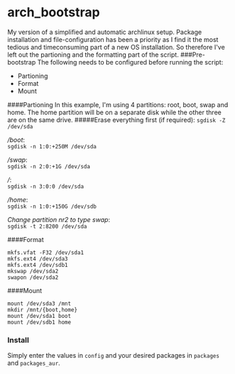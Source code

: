# arch_bootstrap
My version of a simplified and automatic archlinux setup. Package installation and file-configuration has been a priority as I find it the most tedious and timeconsuming part of a new OS installation. So therefore I've left out the partioning and the formatting part of the script.
###Pre-bootstrap
The following needs to be configured before running the script:
* Partioning
* Format
* Mount

####Partioning
In this example, I'm using 4 partitions: root, boot, swap and home. The home partition will be on a separate disk while the other three are on the same drive.
#####Erase everything first (if required):
`sgdisk -Z /dev/sda`

*/boot*:      
`sgdisk -n 1:0:+250M /dev/sda`

*/swap*:      
`sgdisk -n 2:0:+1G /dev/sda`

*/*:          
`sgdisk -n 3:0:0 /dev/sda`

*/home*:      
`sgdisk -n 1:0:+150G /dev/sdb`

*Change partition nr2 to type swap*:      
`sgdisk -t 2:8200 /dev/sda`

####Format
```
mkfs.vfat -F32 /dev/sda1
mkfs.ext4 /dev/sda3
mkfs.ext4 /dev/sdb1
mkswap /dev/sda2
swapon /dev/sda2
```

####Mount
```
mount /dev/sda3 /mnt
mkdir /mnt/{boot,home}
mount /dev/sda1 boot
mount /dev/sdb1 home
```

### Install
Simply enter the values in `config` and your desired packages in `packages` and `packages_aur`.
